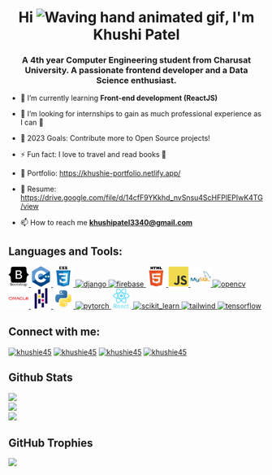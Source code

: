 <h1 align="center">Hi <img src="https://raw.githubusercontent.com/nixin72/nixin72/master/wave.gif" 
        alt="Waving hand animated gif"
        height="45"
        width="45"               
        />, I'm Khushi Patel</h1>
<h3 align="center">A 4th year Computer Engineering student from Charusat University. A passionate frontend developer and a Data Science enthusiast.</h3>

- 🌱 I’m currently learning **Front-end development (ReactJS)**
  
- 👯 I’m looking for internships to gain as much professional experience as I can 🏢
  
- 🥅 2023 Goals: Contribute more to Open Source projects!
  
- ⚡ Fun fact: I love to travel and read books 📖
  
- 📌 Portfolio: https://khushie-portfolio.netlify.app/

- 📃 Resume: https://drive.google.com/file/d/14cfF9YKkhd_nvSnsu4ScHFPlEPIwK4TG/view
  
- 📫 How to reach me **khushipatel3340@gmail.com**

<h2 align="left">Languages and Tools:</h2>

<p align="left"> <a href="https://getbootstrap.com" target="_blank" rel="noreferrer"> <img src="https://raw.githubusercontent.com/devicons/devicon/master/icons/bootstrap/bootstrap-plain-wordmark.svg" alt="bootstrap" width="40" height="40"/> </a> <a href="https://www.w3schools.com/cpp/" target="_blank" rel="noreferrer"> <img src="https://raw.githubusercontent.com/devicons/devicon/master/icons/cplusplus/cplusplus-original.svg" alt="cplusplus" width="40" height="40"/> </a> <a href="https://www.w3schools.com/css/" target="_blank" rel="noreferrer"> <img src="https://raw.githubusercontent.com/devicons/devicon/master/icons/css3/css3-original-wordmark.svg" alt="css3" width="40" height="40"/> </a> <a href="https://www.djangoproject.com/" target="_blank" rel="noreferrer"> <img src="https://cdn.worldvectorlogo.com/logos/django.svg" alt="django" width="40" height="40"/> </a> <a href="https://firebase.google.com/" target="_blank" rel="noreferrer"> <img src="https://www.vectorlogo.zone/logos/firebase/firebase-icon.svg" alt="firebase" width="40" height="40"/> </a> <a href="https://www.w3.org/html/" target="_blank" rel="noreferrer"> <img src="https://raw.githubusercontent.com/devicons/devicon/master/icons/html5/html5-original-wordmark.svg" alt="html5" width="40" height="40"/> </a> <a href="https://developer.mozilla.org/en-US/docs/Web/JavaScript" target="_blank" rel="noreferrer"> <img src="https://raw.githubusercontent.com/devicons/devicon/master/icons/javascript/javascript-original.svg" alt="javascript" width="40" height="40"/> </a> <a href="https://www.mysql.com/" target="_blank" rel="noreferrer"> <img src="https://raw.githubusercontent.com/devicons/devicon/master/icons/mysql/mysql-original-wordmark.svg" alt="mysql" width="40" height="40"/> </a> <a href="https://opencv.org/" target="_blank" rel="noreferrer"> <img src="https://www.vectorlogo.zone/logos/opencv/opencv-icon.svg" alt="opencv" width="40" height="40"/> </a> <a href="https://www.oracle.com/" target="_blank" rel="noreferrer"> <img src="https://raw.githubusercontent.com/devicons/devicon/master/icons/oracle/oracle-original.svg" alt="oracle" width="40" height="40"/> </a> <a href="https://pandas.pydata.org/" target="_blank" rel="noreferrer"> <img src="https://raw.githubusercontent.com/devicons/devicon/2ae2a900d2f041da66e950e4d48052658d850630/icons/pandas/pandas-original.svg" alt="pandas" width="40" height="40"/> </a> <a href="https://www.python.org" target="_blank" rel="noreferrer"> <img src="https://raw.githubusercontent.com/devicons/devicon/master/icons/python/python-original.svg" alt="python" width="40" height="40"/> </a> <a href="https://pytorch.org/" target="_blank" rel="noreferrer"> <img src="https://www.vectorlogo.zone/logos/pytorch/pytorch-icon.svg" alt="pytorch" width="40" height="40"/> </a> <a href="https://reactjs.org/" target="_blank" rel="noreferrer"> <img src="https://raw.githubusercontent.com/devicons/devicon/master/icons/react/react-original-wordmark.svg" alt="react" width="40" height="40"/> </a> <a href="https://scikit-learn.org/" target="_blank" rel="noreferrer"> <img src="https://upload.wikimedia.org/wikipedia/commons/0/05/Scikit_learn_logo_small.svg" alt="scikit_learn" width="40" height="40"/> </a> <a href="https://tailwindcss.com/" target="_blank" rel="noreferrer"> <img src="https://www.vectorlogo.zone/logos/tailwindcss/tailwindcss-icon.svg" alt="tailwind" width="40" height="40"/> </a> <a href="https://www.tensorflow.org" target="_blank" rel="noreferrer"> <img src="https://www.vectorlogo.zone/logos/tensorflow/tensorflow-icon.svg" alt="tensorflow" width="40" height="40"/> </a> </p>

<h2 align="left">Connect with me:</h2>

<p align="left">
<a href="https://twitter.com/khushie45" target="blank"><img align="center" src="https://raw.githubusercontent.com/rahuldkjain/github-profile-readme-generator/master/src/images/icons/Social/twitter.svg" alt="khushie45" height="30" width="40" /></a>
<a href="https://linkedin.com/in/khushie45" target="blank"><img align="center" src="https://raw.githubusercontent.com/rahuldkjain/github-profile-readme-generator/master/src/images/icons/Social/linked-in-alt.svg" alt="khushie45" height="30" width="40" /></a>
<a href="https://kaggle.com/khushie45" target="blank"><img align="center" src="https://raw.githubusercontent.com/rahuldkjain/github-profile-readme-generator/master/src/images/icons/Social/kaggle.svg" alt="khushie45" height="30" width="40" /></a>
<a href="https://www.leetcode.com/khushie45" target="blank"><img align="center" src="https://raw.githubusercontent.com/rahuldkjain/github-profile-readme-generator/master/src/images/icons/Social/leet-code.svg" alt="khushie45" height="30" width="40" /></a>
</p>
 
<h2 align="left">Github Stats</h2>

![](https://github-readme-stats.vercel.app/api?username=khushie45&theme=radical&hide_border=false&include_all_commits=false&count_private=false) <br/>
![](https://github-readme-streak-stats.herokuapp.com/?user=khushie45&theme=radical&hide_border=false) <br/>
![](https://github-readme-stats.vercel.app/api/top-langs/?username=khushie45&theme=radical&hide_border=false&include_all_commits=false&count_private=false&layout=compact)

<h2 align="left">GitHub Trophies</h2>

![](https://github-profile-trophy.vercel.app/?username=khushie45&theme=radical&no-frame=false&no-bg=false&margin-w=4)

<!-- <p><img align="left" src="https://github-readme-stats.vercel.app/api/top-langs?username=khushie45&show_icons=true&locale=en&layout=compact" alt="khushie45" /></p>

<p>&nbsp;<img align="center" src="https://github-readme-stats.vercel.app/api?username=khushie45&show_icons=true&locale=en" alt="khushie45" /></p>

<p><img align="center" src="https://github-readme-streak-stats.herokuapp.com/?user=khushie45&" alt="khushie45" /></p> -->
